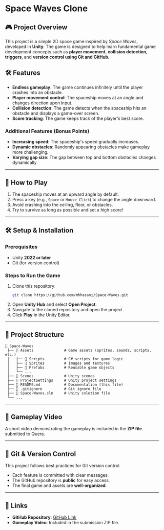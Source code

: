 # Space Waves Clone

## 🎮 Project Overview
This project is a simple 2D space game inspired by *Space Waves*, developed in **Unity**. The game is designed to help learn fundamental game development concepts such as **player movement**, **collision detection**, **triggers**, and **version control using Git and GitHub**.

## 🛠 Features
- **Endless gameplay**: The game continues infinitely until the player crashes into an obstacle.
- **Player movement control**: The spaceship moves at an angle and changes direction upon input.
- **Collision detection**: The game detects when the spaceship hits an obstacle and displays a game-over screen.
- **Score tracking**: The game keeps track of the player's best score.

### Additional Features (Bonus Points)
- **Increasing speed**: The spaceship's speed gradually increases.
- **Dynamic obstacles**: Randomly appearing obstacles make gameplay more challenging.
- **Varying gap size**: The gap between top and bottom obstacles changes dynamically.

---

## 🚀 How to Play
1. The spaceship moves at an upward angle by default.
2. Press a key (e.g., `Space` or `Mouse Click`) to change the angle downward.
3. Avoid crashing into the ceiling, floor, or obstacles.
4. Try to survive as long as possible and set a high score!

---

## 🛠 Setup & Installation
### Prerequisites
- Unity **2022 or later**
- Git (for version control)

### Steps to Run the Game
1. Clone this repository:
   ```sh
   git clone https://github.com/mhhasani/Space-Waves.git
   ```
2. Open **Unity Hub** and select **Open Project**.
3. Navigate to the cloned repository and open the project.
4. Click **Play** in the Unity Editor.

---

## 📂 Project Structure
```
📂 Space-Waves
 ├── 📁 Assets              # Game assets (sprites, sounds, scripts, etc.)
 │   ├── 📁 Scripts         # C# scripts for game logic
 │   ├── 📁 Sprites         # Images and textures
 │   ├── 📁 Prefabs         # Reusable game objects
 │   └── ...
 ├── 📁 Scenes              # Unity scenes
 ├── 📁 ProjectSettings     # Unity project settings
 ├── 📄 README.md           # Documentation (this file)
 ├── 📄 .gitignore          # Git ignore file
 ├── 📄 Space-Waves.sln     # Unity solution file
 └── ...
```

---

## 🎥 Gameplay Video
A short video demonstrating the gameplay is included in the **ZIP file** submitted to Quera.

---

## 📌 Git & Version Control
This project follows best practices for Git version control:
- Each feature is committed with clear messages.
- The GitHub repository is **public** for easy access.
- The final game and assets are **well-organized**.

---

## 🔗 Links
- **GitHub Repository**: [GitHub Link](https://github.com/mhhasani/Space-Waves)
- **Gameplay Video**: Included in the submission ZIP file.


